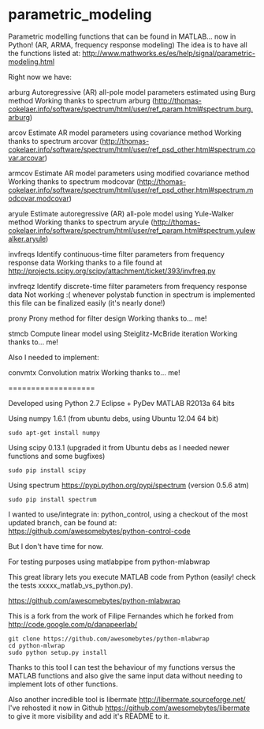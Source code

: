 parametric_modeling
===================

Parametric modelling functions that can be found in MATLAB... now in Python!
(AR, ARMA, frequency response modeling)
The idea is to have all the functions listed at: http://www.mathworks.es/es/help/signal/parametric-modeling.html

Right now we have:

arburg	Autoregressive (AR) all-pole model parameters estimated using Burg method
Working thanks to spectrum arburg (http://thomas-cokelaer.info/software/spectrum/html/user/ref_param.html#spectrum.burg.arburg)

arcov	Estimate AR model parameters using covariance method
Working thanks to spectrum arcovar (http://thomas-cokelaer.info/software/spectrum/html/user/ref_psd_other.html#spectrum.covar.arcovar)

armcov	Estimate AR model parameters using modified covariance method
Working thanks to spectrum modcovar (http://thomas-cokelaer.info/software/spectrum/html/user/ref_psd_other.html#spectrum.modcovar.modcovar)

aryule	Estimate autoregressive (AR) all-pole model using Yule-Walker method
Working thanks to spectrum aryule (http://thomas-cokelaer.info/software/spectrum/html/user/ref_param.html#spectrum.yulewalker.aryule)

invfreqs	Identify continuous-time filter parameters from frequency response data
Working thanks to a file found at http://projects.scipy.org/scipy/attachment/ticket/393/invfreq.py

invfreqz	Identify discrete-time filter parameters from frequency response data
Not working :( whenever polystab function in spectrum is implemented this file can be finalized easily (it's nearly done!)

prony	 Prony method for filter design
Working thanks to... me!

stmcb	Compute linear model using Steiglitz-McBride iteration
Working thanks to... me!

Also I needed to implement:

convmtx    Convolution matrix
Working thanks to... me!


===================

Developed using Python 2.7
Eclipse + PyDev
MATLAB R2013a 64 bits

Using numpy 1.6.1 (from ubuntu debs, using Ubuntu 12.04 64 bit)
```
sudo apt-get install numpy
```

Using scipy 0.13.1 (upgraded it from Ubuntu debs as I needed newer functions and some bugfixes)
```
sudo pip install scipy
```

Using spectrum https://pypi.python.org/pypi/spectrum (version 0.5.6 atm)
```
sudo pip install spectrum 
```


I wanted to use/integrate in: python_control, using a checkout of the most updated branch, can be found at:
https://github.com/awesomebytes/python-control-code

But I don't have time for now.


For testing purposes using matlabpipe from python-mlabwrap

This great library lets you execute MATLAB code from Python (easily! check the tests xxxxx_matlab_vs_python.py).

https://github.com/awesomebytes/python-mlabwrap

This is a fork from the work of Filipe Fernandes which he forked from http://code.google.com/p/danapeerlab/
```
git clone https://github.com/awesomebytes/python-mlabwrap
cd python-mlwrap
sudo python setup.py install
```

Thanks to this tool I can test the behaviour of my functions versus the MATLAB functions
and also give the same input data without needing to implement lots of other functions.

Also another incredible tool is libermate http://libermate.sourceforge.net/
I've rehosted it now in Github https://github.com/awesomebytes/libermate to give it more visibility and 
add it's README to it.


